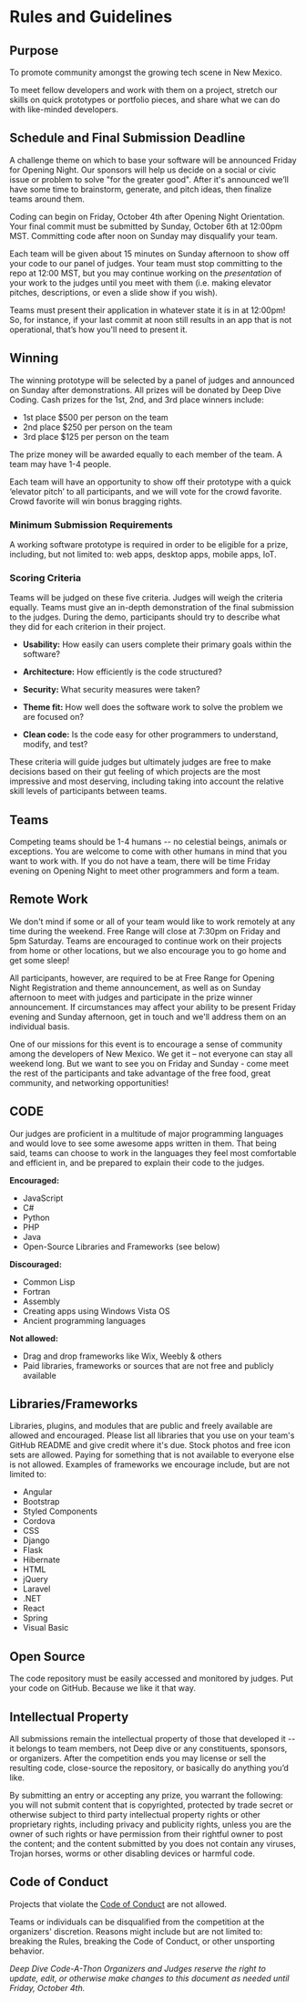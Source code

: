 # Rules and Guidelines

## Purpose
To promote community amongst the growing tech scene in New Mexico.

To meet fellow developers and work with them on a project, stretch our skills on quick prototypes or portfolio pieces, and share what we can do with like-minded developers.

## Schedule and Final Submission Deadline
A challenge theme on which to base your software will be announced Friday for Opening Night. Our sponsors will help us decide on a social or civic issue or problem to solve "for the greater good". After it's announced we’ll have some time to brainstorm, generate, and pitch ideas, then finalize teams around them.

Coding can begin on Friday, October 4th after Opening Night Orientation. Your final commit must be submitted by Sunday, October 6th at 12:00pm MST. Committing code after noon on Sunday may disqualify your team.

Each team will be given about 15 minutes on Sunday afternoon to show off your code to our panel of judges. Your team must stop committing to the repo at 12:00 MST, but you may continue working on the _presentation_ of your work to the judges until you meet with them (i.e. making elevator pitches, descriptions, or even a slide show if you wish).

Teams must present their application in whatever state it is in at 12:00pm! So, for instance, if your last commit at noon still results in an app that is not operational, that’s how you'll need to present it.

## Winning
The winning prototype will be selected by a panel of judges and announced on Sunday after demonstrations. All prizes will be donated by Deep Dive Coding. Cash prizes for the 1st, 2nd, and 3rd place winners include:

- 1st place $500 per person on the team
- 2nd place $250 per person on the team
- 3rd place $125 per person on the team

The prize money will be awarded equally to each member of the team. A team may have 1-4 people.

Each team will have an opportunity to show off their prototype with a quick ‘elevator pitch’ to all participants, and we will vote for the crowd favorite. Crowd favorite will win bonus bragging rights.

### Minimum Submission Requirements
A working software prototype is required in order to be eligible for a prize, including, but not limited to: web apps, desktop apps, mobile apps, IoT.

### Scoring Criteria
Teams will be judged on these five criteria. Judges will weigh the criteria equally. Teams must give an in-depth demonstration of the final submission to the judges. During the demo, participants should try to describe what they did for each criterion in their project.

- **Usability:** How easily can users complete their primary goals within the software?

- **Architecture:** How efficiently is the code structured?

- **Security:** What security measures were taken?

- **Theme fit:** How well does the software work to solve the problem we are focused on?

- **Clean code:** Is the code easy for other programmers to understand, modify, and test?

These criteria will guide judges but ultimately judges are free to make decisions based on their gut feeling of which projects are the most impressive and most deserving, including taking into account the relative skill levels of participants between teams.

## Teams

Competing teams should be 1-4 humans -- no celestial beings, animals or exceptions. You are welcome to come with other humans in mind that you want to work with. If you do not have a team, there will be time Friday evening on Opening Night to meet other programmers and form a team.

## Remote Work

We don't mind if some or all of your team would like to work remotely at any time during the weekend. Free Range will close at 7:30pm on Friday and 5pm Saturday. Teams are encouraged to continue work on their projects from home or other locations, but we also encourage you to go home and get some sleep!

All participants, however, are required to be at Free Range for Opening Night Registration and theme announcement, as well as on Sunday afternoon to meet with judges and participate in the prize winner announcement.  If circumstances may affect your ability to be present Friday evening and Sunday afternoon, get in touch and we'll address them on an individual basis.

One of our missions for this event is to encourage a sense of community among the developers of New Mexico. We get it – not everyone can stay all weekend long. But we want to see you on Friday and Sunday - come meet the rest of the participants and take advantage of the free food, great community, and networking opportunities!

## CODE
Our judges are proficient in a multitude of major programming languages and would love to see some awesome apps written in them. That being said, teams can choose to work in the languages they feel most comfortable and efficient in, and be prepared to explain their code to the judges.

**Encouraged:**
- JavaScript
- C#
- Python
- PHP
- Java
- Open-Source Libraries and Frameworks (see below)

**Discouraged:**
- Common Lisp
- Fortran
- Assembly
- Creating apps using Windows Vista OS
- Ancient programming languages

**Not allowed:**
- Drag and drop frameworks like Wix, Weebly & others
- Paid libraries, frameworks or sources that are not free and publicly available

## Libraries/Frameworks
Libraries, plugins, and modules that are public and freely available are allowed and encouraged. Please list all libraries that you use on your team's GitHub README and give credit where it's due. Stock photos and free icon sets are allowed. Paying for something that is not available to everyone else is not allowed. Examples of frameworks we encourage include, but are not limited to:

- Angular
- Bootstrap
- Styled Components
- Cordova
- CSS
- Django
- Flask
- Hibernate
- HTML
- jQuery
- Laravel
- .NET
- React
- Spring
- Visual Basic

## Open Source
The code repository must be easily accessed and monitored by judges. Put your code on GitHub. Because we like it that way.

## Intellectual Property
All submissions remain the intellectual property of those that developed it -- it belongs to team members, not Deep dive or any constituents, sponsors, or organizers. After the competition ends you may license or sell the resulting code, close-source the repository, or basically do anything you’d like.

By submitting an entry or accepting any prize, you warrant the following: you will not submit content that is copyrighted, protected by trade secret or otherwise subject to third party intellectual property rights or other proprietary rights, including privacy and publicity rights, unless you are the owner of such rights or have permission from their rightful owner to post the content; and the content submitted by you does not contain any viruses, Trojan horses, worms or other disabling devices or harmful code.

## Code of Conduct
Projects that violate the [Code of Conduct](code-of-conduct.md) are not allowed.

Teams or individuals can be disqualified from the competition at the organizers' discretion. Reasons might include but are not limited to: breaking the Rules, breaking the Code of Conduct, or other unsporting behavior.

_Deep Dive Code-A-Thon Organizers and Judges reserve the right to update, edit, or otherwise make changes to this document as needed until Friday, October 4th._
